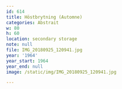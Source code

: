 ```yaml
---
id: 614
title: Höstbrytning (Automne)
categories: Abstrait
w: 80
h: 60
location: secondary storage
note: null
file: IMG_20180925_120941.jpg
year: '1964'
year_start: 1964
year_end: null
image: /static/img/IMG_20180925_120941.jpg

---
```

